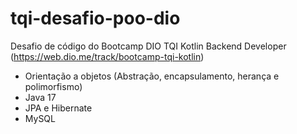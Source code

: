 # tqi-desafio-poo-dio

Desafio de código do Bootcamp DIO TQI Kotlin Backend Developer (https://web.dio.me/track/bootcamp-tqi-kotlin)

- Orientação a objetos (Abstração, encapsulamento, herança e polimorfismo)
- Java 17
- JPA e Hibernate
- MySQL
